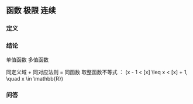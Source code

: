 

## 函数 极限 连续

### 定义



### 结论

单值函数
多值函数  

同定义域 + 同对应法则 = 同函数
取整函数不等式 ： \(x - 1 < [x] \leq x < [x] + 1, \quad x \in \mathbb{R}\)

### 问答

